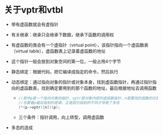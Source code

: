 # 关于vptr和vtbl

- 带有虚函数就会有虚指针

- 有关继承：继承只会继承下数据，继承下函数的调用权

- 有虚函数的类会有一个虚指针（virtual point），该指针指向一个虚函数表（virtual table），虚函数表上记录着虚函数的地址

- 这个指针一般会放到对象空间的第一位，一般占用4个字节

- 静态绑定：根据代码，把它编译成指定的命令，然后执行

- 动态绑定：通过指向对象的指针或对象本身，找到虚函数指针，再通过指针指向的虚函数表，找到确定要用到的那个函数的地址，最后根据地址去调用函数

  - ```cpp
    //其中p是一个指向对象的指针，vptr是对象内部的虚函数指针，n是要找的函数的位置
    //也要看p最后指到的是谁，正是因为指到的不同才导致了多态
    (*(p->vptr)[n])(p);
    ```

  - 三个条件：指针调用，向上转型，调用虚函数

- 多态的造成
